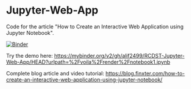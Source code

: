 # Jupyter-Web-App
Code for the article "How to Create an Interactive Web Application using Jupyter Notebook".

[![Binder](https://mybinder.org/badge_logo.svg)](https://mybinder.org/v2/gh/alif2499/RCDST-Jupyter-Web-App/HEAD?urlpath=%2Fvoila%2Frender%2Fnotebook1.ipynb)

Try the demo here: https://mybinder.org/v2/gh/alif2499/RCDST-Jupyter-Web-App/HEAD?urlpath=%2Fvoila%2Frender%2Fnotebook1.ipynb

Complete blog article and video tutorial: https://blog.finxter.com/how-to-create-an-interactive-web-application-using-jupyter-notebook/

